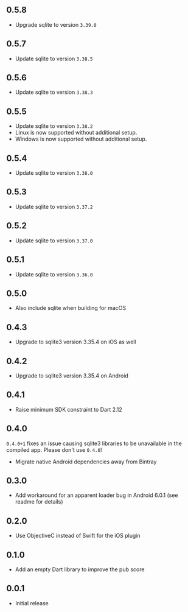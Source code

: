 ## 0.5.8

- Upgrade sqlite to version `3.39.0`

## 0.5.7

- Update sqlite to version `3.38.5`

## 0.5.6

- Update sqlite to version `3.38.3`

## 0.5.5

- Update sqlite to version `3.38.2`
- Linux is now supported without additional setup.
- Windows is now supported without additional setup.

## 0.5.4

- Update sqlite to version `3.38.0`

## 0.5.3

- Update sqlite to version `3.37.2`

## 0.5.2

- Update sqlite to version `3.37.0`

## 0.5.1

- Update sqlite to version `3.36.0`

## 0.5.0

- Also include sqlite when building for macOS

## 0.4.3

- Upgrade to sqlite3 version 3.35.4 on iOS as well

## 0.4.2

- Upgrade to sqlite3 version 3.35.4 on Android

## 0.4.1

- Raise minimum SDK constraint to Dart 2.12

## 0.4.0

`0.4.0+1` fixes an issue causing sqlite3 libraries to be unavailable in the
compiled app. Please don't use `0.4.0`!

- Migrate native Android dependencies away from Bintray

## 0.3.0

- Add workaround for an apparent loader bug in Android 6.0.1 (see readme for details)

## 0.2.0

- Use ObjectiveC instead of Swift for the iOS plugin

## 0.1.0

- Add an empty Dart library to improve the pub score

## 0.0.1

- Initial release

